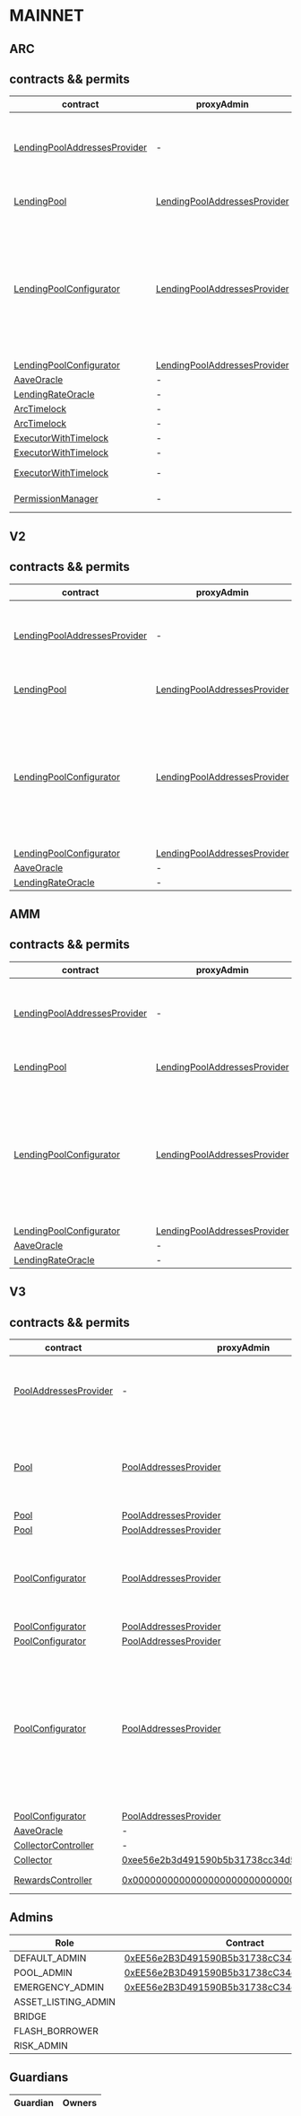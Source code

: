 # MAINNET 
## ARC 
## contracts && permits
| contract |proxyAdmin |modifier |caller |functions |
|----------|----------|----------|----------|----------|
|  [LendingPoolAddressesProvider](https://etherscan.io/address/0x6FdfafB66d39cD72CFE7984D3Bbcc76632faAb00) |  - |  onlyOwner |  [0x23c155C1c1ecB18a86921Da29802292f1d282c68](https://etherscan.io/address/0x23c155C1c1ecB18a86921Da29802292f1d282c68) |  setMarketId, setAddressAsProxy, setAddress, setLendingPoolImpl, setLendingPoolConfiguratorImpl, setLendingPoolCollateralManager, setPoolAdmin, setEmergencyAdmin, setPriceOracle, setLendingRateOracle | |--------|--------|--------|--------|--------|
|  [LendingPool](https://etherscan.io/address/0x37D7306019a38Af123e4b245Eb6C28AF552e0bB0) |  [LendingPoolAddressesProvider](https://etherscan.io/address/0x6FdfafB66d39cD72CFE7984D3Bbcc76632faAb00) |  onlyLendingPoolConfigurator |  [LendingPoolConfigurator](https://etherscan.io/address/0x4e1c7865e7BE78A7748724Fa0409e88dc14E67aA) |  initReserve, setReserveInterestRateStrategyAddress, setConfiguration, setPause | |--------|--------|--------|--------|--------|
|  [LendingPoolConfigurator](https://etherscan.io/address/0x4e1c7865e7BE78A7748724Fa0409e88dc14E67aA) |  [LendingPoolAddressesProvider](https://etherscan.io/address/0x6FdfafB66d39cD72CFE7984D3Bbcc76632faAb00) |  onlyPoolAdmin |  [ArcTimelock](https://etherscan.io/address/0xAce1d11d836cb3F51Ef658FD4D353fFb3c301218) |  initReserve, updateAToken, updateStableDebtToken, updateVariableDebtToken, enableBorrowingOnReserve, disableBorrowingOnReserve, configureReserveAsCollateral, enableReserveStableRate, disableReserveStableRate, activateReserve, deactivateReserve, freezeReserve, unfreezeReserve, setReserveFactor, setReserveInterestRateStrategyAddress | |--------|--------|--------|--------|--------|
|  [LendingPoolConfigurator](https://etherscan.io/address/0x4e1c7865e7BE78A7748724Fa0409e88dc14E67aA) |  [LendingPoolAddressesProvider](https://etherscan.io/address/0x6FdfafB66d39cD72CFE7984D3Bbcc76632faAb00) |  onlyEmergencyAdmin |  [0x33B09130b035d6D7e57d76fEa0873d9545FA7557](https://etherscan.io/address/0x33B09130b035d6D7e57d76fEa0873d9545FA7557) |  setPoolPause | |--------|--------|--------|--------|--------|
|  [AaveOracle](https://etherscan.io/address/0xB8a7bc0d13B1f5460513040a97F404b4fea7D2f3) |  - |  onlyOwner |  [ArcTimelock](https://etherscan.io/address/0xAce1d11d836cb3F51Ef658FD4D353fFb3c301218) |  setAssetSources, setFallbackOracle | |--------|--------|--------|--------|--------|
|  [LendingRateOracle](https://etherscan.io/address/0xfA3c34d734fe0106C87917683ca45dffBe3b3B00) |  - |  onlyOwner |  [ArcTimelock](https://etherscan.io/address/0xAce1d11d836cb3F51Ef658FD4D353fFb3c301218) |  setMarketBorrowRate | |--------|--------|--------|--------|--------|
|  [ArcTimelock](https://etherscan.io/address/0xAce1d11d836cb3F51Ef658FD4D353fFb3c301218) |  - |  onlyEthereumGovernanceExecutor |  [ExecutorWithTimelock](https://etherscan.io/address/0xEE56e2B3D491590B5b31738cC34d5232F378a8D5) |  queue | |--------|--------|--------|--------|--------|
|  [ArcTimelock](https://etherscan.io/address/0xAce1d11d836cb3F51Ef658FD4D353fFb3c301218) |  - |  onlyGuardian |  [0x33B09130b035d6D7e57d76fEa0873d9545FA7557](https://etherscan.io/address/0x33B09130b035d6D7e57d76fEa0873d9545FA7557) |  cancel | |--------|--------|--------|--------|--------|
|  [ExecutorWithTimelock](https://etherscan.io/address/0xEE56e2B3D491590B5b31738cC34d5232F378a8D5) |  - |  onlyTimelock |  [ExecutorWithTimelock](https://etherscan.io/address/0xEE56e2B3D491590B5b31738cC34d5232F378a8D5) |  setDelay, setPendingAdmin | |--------|--------|--------|--------|--------|
|  [ExecutorWithTimelock](https://etherscan.io/address/0xEE56e2B3D491590B5b31738cC34d5232F378a8D5) |  - |  onlyPendingAdmin |  [0x0000000000000000000000000000000000000000](https://etherscan.io/address/0x0000000000000000000000000000000000000000) |  acceptAdmin | |--------|--------|--------|--------|--------|
|  [ExecutorWithTimelock](https://etherscan.io/address/0xEE56e2B3D491590B5b31738cC34d5232F378a8D5) |  - |  onlyAdmin |  [0xEC568fffba86c094cf06b22134B23074DFE2252c](https://etherscan.io/address/0xEC568fffba86c094cf06b22134B23074DFE2252c) |  queueTransaction, cancelTransaction, executeTransaction | |--------|--------|--------|--------|--------|
|  [PermissionManager](https://etherscan.io/address/0xF4a1F5fEA79C3609514A417425971FadC10eCfBE) |  - |  onlyOwner |  [ArcTimelock](https://etherscan.io/address/0xAce1d11d836cb3F51Ef658FD4D353fFb3c301218) |  addPermissionAdmins, removePermissionAdmins | |--------|--------|--------|--------|--------|

## V2 
## contracts && permits
| contract |proxyAdmin |modifier |caller |functions |
|----------|----------|----------|----------|----------|
|  [LendingPoolAddressesProvider](https://etherscan.io/address/0xB53C1a33016B2DC2fF3653530bfF1848a515c8c5) |  - |  onlyOwner |  [0xEE56e2B3D491590B5b31738cC34d5232F378a8D5](https://etherscan.io/address/0xEE56e2B3D491590B5b31738cC34d5232F378a8D5) |  setMarketId, setAddressAsProxy, setAddress, setLendingPoolImpl, setLendingPoolConfiguratorImpl, setLendingPoolCollateralManager, setPoolAdmin, setEmergencyAdmin, setPriceOracle, setLendingRateOracle | |--------|--------|--------|--------|--------|
|  [LendingPool](https://etherscan.io/address/0x7d2768dE32b0b80b7a3454c06BdAc94A69DDc7A9) |  [LendingPoolAddressesProvider](https://etherscan.io/address/0xB53C1a33016B2DC2fF3653530bfF1848a515c8c5) |  onlyLendingPoolConfigurator |  [LendingPoolConfigurator](https://etherscan.io/address/0x311Bb771e4F8952E6Da169b425E7e92d6Ac45756) |  initReserve, setReserveInterestRateStrategyAddress, setConfiguration, setPause | |--------|--------|--------|--------|--------|
|  [LendingPoolConfigurator](https://etherscan.io/address/0x311Bb771e4F8952E6Da169b425E7e92d6Ac45756) |  [LendingPoolAddressesProvider](https://etherscan.io/address/0xB53C1a33016B2DC2fF3653530bfF1848a515c8c5) |  onlyPoolAdmin |  [0xEE56e2B3D491590B5b31738cC34d5232F378a8D5](https://etherscan.io/address/0xEE56e2B3D491590B5b31738cC34d5232F378a8D5) |  initReserve, updateAToken, updateStableDebtToken, updateVariableDebtToken, enableBorrowingOnReserve, disableBorrowingOnReserve, configureReserveAsCollateral, enableReserveStableRate, disableReserveStableRate, activateReserve, deactivateReserve, freezeReserve, unfreezeReserve, setReserveFactor, setReserveInterestRateStrategyAddress | |--------|--------|--------|--------|--------|
|  [LendingPoolConfigurator](https://etherscan.io/address/0x311Bb771e4F8952E6Da169b425E7e92d6Ac45756) |  [LendingPoolAddressesProvider](https://etherscan.io/address/0xB53C1a33016B2DC2fF3653530bfF1848a515c8c5) |  onlyEmergencyAdmin |  [0xCA76Ebd8617a03126B6FB84F9b1c1A0fB71C2633](https://etherscan.io/address/0xCA76Ebd8617a03126B6FB84F9b1c1A0fB71C2633) |  setPoolPause | |--------|--------|--------|--------|--------|
|  [AaveOracle](https://etherscan.io/address/0xA50ba011c48153De246E5192C8f9258A2ba79Ca9) |  - |  onlyOwner |  [0xEE56e2B3D491590B5b31738cC34d5232F378a8D5](https://etherscan.io/address/0xEE56e2B3D491590B5b31738cC34d5232F378a8D5) |  setAssetSources, setFallbackOracle | |--------|--------|--------|--------|--------|
|  [LendingRateOracle](https://etherscan.io/address/0x8A32f49FFbA88aba6EFF96F45D8BD1D4b3f35c7D) |  - |  onlyOwner |  [0xB9062896ec3A615a4e4444DF183F0531a77218AE](https://etherscan.io/address/0xB9062896ec3A615a4e4444DF183F0531a77218AE) |  setMarketBorrowRate | |--------|--------|--------|--------|--------|

## AMM 
## contracts && permits
| contract |proxyAdmin |modifier |caller |functions |
|----------|----------|----------|----------|----------|
|  [LendingPoolAddressesProvider](https://etherscan.io/address/0xAcc030EF66f9dFEAE9CbB0cd1B25654b82cFA8d5) |  - |  onlyOwner |  [0xEE56e2B3D491590B5b31738cC34d5232F378a8D5](https://etherscan.io/address/0xEE56e2B3D491590B5b31738cC34d5232F378a8D5) |  setMarketId, setAddressAsProxy, setAddress, setLendingPoolImpl, setLendingPoolConfiguratorImpl, setLendingPoolCollateralManager, setPoolAdmin, setEmergencyAdmin, setPriceOracle, setLendingRateOracle | |--------|--------|--------|--------|--------|
|  [LendingPool](https://etherscan.io/address/0x7937D4799803FbBe595ed57278Bc4cA21f3bFfCB) |  [LendingPoolAddressesProvider](https://etherscan.io/address/0xAcc030EF66f9dFEAE9CbB0cd1B25654b82cFA8d5) |  onlyLendingPoolConfigurator |  [LendingPoolConfigurator](https://etherscan.io/address/0x23A875eDe3F1030138701683e42E9b16A7F87768) |  initReserve, setReserveInterestRateStrategyAddress, setConfiguration, setPause | |--------|--------|--------|--------|--------|
|  [LendingPoolConfigurator](https://etherscan.io/address/0x23A875eDe3F1030138701683e42E9b16A7F87768) |  [LendingPoolAddressesProvider](https://etherscan.io/address/0xAcc030EF66f9dFEAE9CbB0cd1B25654b82cFA8d5) |  onlyPoolAdmin |  [0xEE56e2B3D491590B5b31738cC34d5232F378a8D5](https://etherscan.io/address/0xEE56e2B3D491590B5b31738cC34d5232F378a8D5) |  initReserve, updateAToken, updateStableDebtToken, updateVariableDebtToken, enableBorrowingOnReserve, disableBorrowingOnReserve, configureReserveAsCollateral, enableReserveStableRate, disableReserveStableRate, activateReserve, deactivateReserve, freezeReserve, unfreezeReserve, setReserveFactor, setReserveInterestRateStrategyAddress | |--------|--------|--------|--------|--------|
|  [LendingPoolConfigurator](https://etherscan.io/address/0x23A875eDe3F1030138701683e42E9b16A7F87768) |  [LendingPoolAddressesProvider](https://etherscan.io/address/0xAcc030EF66f9dFEAE9CbB0cd1B25654b82cFA8d5) |  onlyEmergencyAdmin |  [0xB9062896ec3A615a4e4444DF183F0531a77218AE](https://etherscan.io/address/0xB9062896ec3A615a4e4444DF183F0531a77218AE) |  setPoolPause | |--------|--------|--------|--------|--------|
|  [AaveOracle](https://etherscan.io/address/0xA50ba011c48153De246E5192C8f9258A2ba79Ca9) |  - |  onlyOwner |  [0xEE56e2B3D491590B5b31738cC34d5232F378a8D5](https://etherscan.io/address/0xEE56e2B3D491590B5b31738cC34d5232F378a8D5) |  setAssetSources, setFallbackOracle | |--------|--------|--------|--------|--------|
|  [LendingRateOracle](https://etherscan.io/address/0x8A32f49FFbA88aba6EFF96F45D8BD1D4b3f35c7D) |  - |  onlyOwner |  [0xB9062896ec3A615a4e4444DF183F0531a77218AE](https://etherscan.io/address/0xB9062896ec3A615a4e4444DF183F0531a77218AE) |  setMarketBorrowRate | |--------|--------|--------|--------|--------|

## V3 
## contracts && permits
| contract |proxyAdmin |modifier |caller |functions |
|----------|----------|----------|----------|----------|
|  [PoolAddressesProvider](https://etherscan.io/address/0x2f39d218133AFaB8F2B819B1066c7E434Ad94E9e) |  - |  onlyOwner |  [0xEE56e2B3D491590B5b31738cC34d5232F378a8D5](https://etherscan.io/address/0xEE56e2B3D491590B5b31738cC34d5232F378a8D5) |  setMarketId, setAddress, setAddressAsProxy, setPoolImpl, setPoolConfiguratorImpl, setPriceOracle, setACLManager, setACLAdmin, setPriceOracleSentinel, setPoolDataProvider | |--------|--------|--------|--------|--------|
|  [Pool](https://etherscan.io/address/0x87870Bca3F3fD6335C3F4ce8392D69350B4fA4E2) |  [PoolAddressesProvider](https://etherscan.io/address/0x2f39d218133AFaB8F2B819B1066c7E434Ad94E9e) |  onlyPoolConfigurator |  [PoolConfigurator](https://etherscan.io/address/0x64b761D848206f447Fe2dd461b0c635Ec39EbB27) |  initReserve, dropReserve, setReserveInterestRateStrategyAddress, setConfiguration, updateBridgeProtocolFee, updateFlashloanPremiums, configureEModeCategory, resetIsolationModeTotalDebt | |--------|--------|--------|--------|--------|
|  [Pool](https://etherscan.io/address/0x87870Bca3F3fD6335C3F4ce8392D69350B4fA4E2) |  [PoolAddressesProvider](https://etherscan.io/address/0x2f39d218133AFaB8F2B819B1066c7E434Ad94E9e) |  onlyPoolAdmin |  [0xEE56e2B3D491590B5b31738cC34d5232F378a8D5](https://etherscan.io/address/0xEE56e2B3D491590B5b31738cC34d5232F378a8D5) |  rescueTokens | |--------|--------|--------|--------|--------|
|  [Pool](https://etherscan.io/address/0x87870Bca3F3fD6335C3F4ce8392D69350B4fA4E2) |  [PoolAddressesProvider](https://etherscan.io/address/0x2f39d218133AFaB8F2B819B1066c7E434Ad94E9e) |  onlyBridge |   |  mintUnbacked, backUnbacked | |--------|--------|--------|--------|--------|
|  [PoolConfigurator](https://etherscan.io/address/0x64b761D848206f447Fe2dd461b0c635Ec39EbB27) |  [PoolAddressesProvider](https://etherscan.io/address/0x2f39d218133AFaB8F2B819B1066c7E434Ad94E9e) |  onlyPoolAdmin |  [0xEE56e2B3D491590B5b31738cC34d5232F378a8D5](https://etherscan.io/address/0xEE56e2B3D491590B5b31738cC34d5232F378a8D5) |  dropReserve, dropReserve, updateAToken, updateStableDebtToken, updateVariableDebtToken, setReserveActive, updateBridgeProtocolFee, updateFlashloanPremiumTotal, updateFlashloanPremiumToProtocol | |--------|--------|--------|--------|--------|
|  [PoolConfigurator](https://etherscan.io/address/0x64b761D848206f447Fe2dd461b0c635Ec39EbB27) |  [PoolAddressesProvider](https://etherscan.io/address/0x2f39d218133AFaB8F2B819B1066c7E434Ad94E9e) |  onlyEmergencyAdmin |  [0xEE56e2B3D491590B5b31738cC34d5232F378a8D5](https://etherscan.io/address/0xEE56e2B3D491590B5b31738cC34d5232F378a8D5) |  setPoolPause | |--------|--------|--------|--------|--------|
|  [PoolConfigurator](https://etherscan.io/address/0x64b761D848206f447Fe2dd461b0c635Ec39EbB27) |  [PoolAddressesProvider](https://etherscan.io/address/0x2f39d218133AFaB8F2B819B1066c7E434Ad94E9e) |  onlyAssetListingOrPoolAdmins |  [0xEE56e2B3D491590B5b31738cC34d5232F378a8D5](https://etherscan.io/address/0xEE56e2B3D491590B5b31738cC34d5232F378a8D5) |  initReserves | |--------|--------|--------|--------|--------|
|  [PoolConfigurator](https://etherscan.io/address/0x64b761D848206f447Fe2dd461b0c635Ec39EbB27) |  [PoolAddressesProvider](https://etherscan.io/address/0x2f39d218133AFaB8F2B819B1066c7E434Ad94E9e) |  onlyRiskOrPoolAdmins |  [0xEE56e2B3D491590B5b31738cC34d5232F378a8D5](https://etherscan.io/address/0xEE56e2B3D491590B5b31738cC34d5232F378a8D5) |  setReserveBorrowing, setReserveBorrowing, configureReserveAsCollateral, setReserveStableRateBorrowing, setReserveFreeze, setBorrowableInIsolation, setReserveFactor, setDebtCeiling, setSiloedBorrowing, setBorrowCap, setSupplyCap, setLiquidationProtocolFee, setEModeCategory, setAssetEModeCategory, setUnbackedMintCap, setReserveInterestRateStrategyAddress | |--------|--------|--------|--------|--------|
|  [PoolConfigurator](https://etherscan.io/address/0x64b761D848206f447Fe2dd461b0c635Ec39EbB27) |  [PoolAddressesProvider](https://etherscan.io/address/0x2f39d218133AFaB8F2B819B1066c7E434Ad94E9e) |  onlyEmergencyOrPoolAdmin |  [0xEE56e2B3D491590B5b31738cC34d5232F378a8D5](https://etherscan.io/address/0xEE56e2B3D491590B5b31738cC34d5232F378a8D5) |  setReservePause | |--------|--------|--------|--------|--------|
|  [AaveOracle](https://etherscan.io/address/0x54586bE62E3c3580375aE3723C145253060Ca0C2) |  - |  onlyAssetListingOrPoolAdmins |  [0xEE56e2B3D491590B5b31738cC34d5232F378a8D5](https://etherscan.io/address/0xEE56e2B3D491590B5b31738cC34d5232F378a8D5) |  setAssetSources, setFallbackOracle | |--------|--------|--------|--------|--------|
|  [CollectorController](https://etherscan.io/address/0x3d569673dAa0575c936c7c67c4E6AedA69CC630C) |  - |  onlyOwner |  [0xEE56e2B3D491590B5b31738cC34d5232F378a8D5](https://etherscan.io/address/0xEE56e2B3D491590B5b31738cC34d5232F378a8D5) |  approve, transfer | |--------|--------|--------|--------|--------|
|  [Collector](https://etherscan.io/address/0x464C71f6c2F760DdA6093dCB91C24c39e5d6e18c) |  [0xee56e2b3d491590b5b31738cc34d5232f378a8d5](https://etherscan.io/address/0xee56e2b3d491590b5b31738cc34d5232f378a8d5) |  onlyFundsAdmin |  [CollectorController](https://etherscan.io/address/0x3d569673dAa0575c936c7c67c4E6AedA69CC630C) |  approve, transfer, setFundsAdmin | |--------|--------|--------|--------|--------|
|  [RewardsController](https://etherscan.io/address/0x8164Cc65827dcFe994AB23944CBC90e0aa80bFcb) |  [0x0000000000000000000000000000000000000000](https://etherscan.io/address/0x0000000000000000000000000000000000000000) |  onlyEmissionManager |  [0x223d844fc4B006D67c0cDbd39371A9F73f69d974](https://etherscan.io/address/0x223d844fc4B006D67c0cDbd39371A9F73f69d974) |  configureAssets, setTransferStrategy, setRewardOracle, setClaimer | |--------|--------|--------|--------|--------|

## Admins 
| Role |Contract |
|----------|----------|
|  DEFAULT_ADMIN |  [0xEE56e2B3D491590B5b31738cC34d5232F378a8D5](https://etherscan.io/address/0xEE56e2B3D491590B5b31738cC34d5232F378a8D5) | |--------|--------|
|  POOL_ADMIN |  [0xEE56e2B3D491590B5b31738cC34d5232F378a8D5](https://etherscan.io/address/0xEE56e2B3D491590B5b31738cC34d5232F378a8D5) | |--------|--------|
|  EMERGENCY_ADMIN |  [0xEE56e2B3D491590B5b31738cC34d5232F378a8D5](https://etherscan.io/address/0xEE56e2B3D491590B5b31738cC34d5232F378a8D5) | |--------|--------|
|  ASSET_LISTING_ADMIN |   | |--------|--------|
|  BRIDGE |   | |--------|--------|
|  FLASH_BORROWER |   | |--------|--------|
|  RISK_ADMIN |   | |--------|--------|

## Guardians 
| Guardian |Owners |
|----------|----------|

